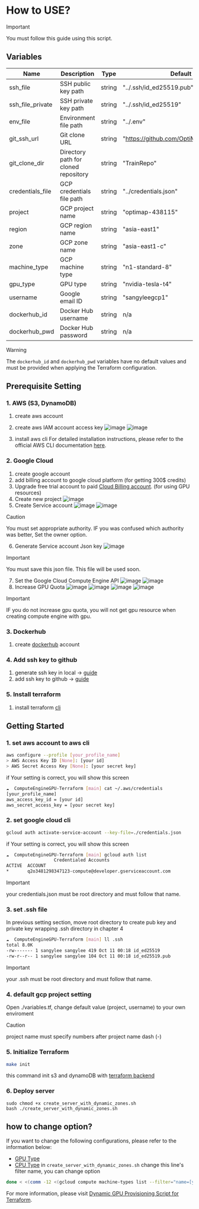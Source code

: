 # How to USE?
> [!IMPORTANT]
> You must follow this guide using this script.

## Variables
| Name | Description | Type | Default | Required |
|------|-------------|------|---------|:--------:|
| ssh_file | SSH public key path | string | "../.ssh/id_ed25519.pub" | yes |
| ssh_file_private | SSH private key path | string | "../.ssh/id_ed25519" | yes |
| env_file | Environment file path | string | "../.env" | yes |
| git_ssh_url | Git clone URL | string | "https://github.com/OptiMaps/TrainRepo" | yes |
| git_clone_dir | Directory path for cloned repository | string | "TrainRepo" | yes |
| credentials_file | GCP credentials file path | string | "../credentials.json" | yes |
| project | GCP project name | string | "optimap-438115" | yes |
| region | GCP region name | string | "asia-east1" | yes |
| zone | GCP zone name | string | "asia-east1-c" | yes |
| machine_type | GCP machine type | string | "n1-standard-8" | yes |
| gpu_type | GPU type | string | "nvidia-tesla-t4" | yes |
| username | Google email ID | string | "sangyleegcp1" | yes |
| dockerhub_id | Docker Hub username | string | n/a | yes |
| dockerhub_pwd | Docker Hub password | string | n/a | yes |
> [!WARNING]
> The `dockerhub_id` and `dockerhub_pwd` variables have no default values and must be provided when applying the Terraform configuration.

## Prerequisite Setting
### 1. AWS (S3, DynamoDB)
1. create aws account
2. create aws IAM account access key 
![image](https://github.com/user-attachments/assets/5388ae28-2d90-4fc1-b15a-dc3d0761f01d)
![image](https://github.com/user-attachments/assets/75ce1e54-82d6-46ec-ae47-3358ec50afc4)

3. install aws cli
For detailed installation instructions, please refer to the official AWS CLI documentation [here](https://docs.aws.amazon.com/ko_kr/cli/latest/userguide/getting-started-install.html).
### 2. Google Cloud
1. create google account
2. add billing account to google cloud platform (for getting 300$ credits)
3. Upgrade free trial account to paid [Cloud Billing account](https://cloud.google.com/free/docs/free-cloud-features?hl=en). (for using GPU resources)
4. Create new project
![image](https://github.com/user-attachments/assets/117612b6-3d17-4187-8ab7-e2a59cf03e42)
5. Create Service account 
![image](https://github.com/user-attachments/assets/9d4acc36-f7aa-4c5d-a657-08a42d884201)
![image](https://github.com/user-attachments/assets/06770bc7-4848-4e0d-bc6e-190ca8cc7b01)
> [!CAUTION]
> You must set appropriate authority. IF you was confused which authority was better, Set the owner option.
6. Generate Service account Json key
![image](https://github.com/user-attachments/assets/288f4e6f-ac9e-4231-9723-eeb34af5411e)
> [!IMPORTANT]
> You must save this json file. This file will be used soon.
7. Set the Google Cloud Compute Engine API
![image](https://github.com/user-attachments/assets/979e8017-7d09-4a29-a3f7-27116ff8cb85)
![image](https://github.com/user-attachments/assets/84c7be2b-1a9d-4478-a9fd-234952aad8f8)
8. Increase GPU Quota
![image](https://github.com/user-attachments/assets/25b30bcf-1ec0-4034-8692-6d082512a0ec)
![image](https://github.com/user-attachments/assets/5151ad60-a538-444e-b12d-fff4202bfb63)
![image](https://github.com/user-attachments/assets/7e808b0d-01c5-41cc-bd43-21237d3a757f)
![image](https://github.com/user-attachments/assets/b21517f6-00aa-4c8a-96f1-120cceb9089d)
> [!IMPORTANT]
> IF you do not increase gpu quota, you will not get gpu resource when creating compute engine with gpu.
### 3. Dockerhub 
1. create [dockerhub](https://hub.docker.com/) account
### 4. Add ssh key to github
1. generate ssh key in local -> [guide](https://docs.github.com/ko/authentication/connecting-to-github-with-ssh/generating-a-new-ssh-key-and-adding-it-to-the-ssh-agent)
2. add ssh key to github -> [guide](https://docs.github.com/ko/authentication/connecting-to-github-with-ssh/adding-a-new-ssh-key-to-your-github-account)
### 5. Install terraform
1. install terraform [cli](https://developer.hashicorp.com/terraform/tutorials/aws-get-started/install-cli)

## Getting Started
### 1. set aws account to aws cli
```bash
aws configure --profile [your_profile_name]
> AWS Access Key ID [None]: [your id]
> AWS Secret Access Key [None]: [your secret key]
```
if Your setting is correct, you will show this screen
```bash
☁  ComputeEngineGPU-Terraform [main] cat ~/.aws/credentials
[your_profile_name]
aws_access_key_id = [your id]
aws_secret_access_key = [your secret key]
```
### 2. set google cloud cli
```bash
gcloud auth activate-service-account --key-file=./credentials.json
```
if Your setting is correct, you will show this screen
```bash
☁  ComputeEngineGPU-Terraform [main] gcloud auth list
                  Credentialed Accounts
ACTIVE  ACCOUNT
*       q2o3481298347123-compute@developer.gserviceaccount.com
```
> [!IMPORTANT]
> your credentials.json must be root directory and must follow that name.

### 3. set .ssh file
In previous setting section, move root directory to create pub key and private key wrapping .ssh directory in chapter 4
```bash
☁  ComputeEngineGPU-Terraform [main] ll .ssh  
total 8.0K
-rw------- 1 sangylee sangylee 419 Oct 11 00:18 id_ed25519
-rw-r--r-- 1 sangylee sangylee 104 Oct 11 00:18 id_ed25519.pub
```

> [!IMPORTANT]
> your .ssh must be root directory and must follow that name.

### 4. default gcp project setting
Open ./variables.tf, change default value (project, username) to your own enviroment

> [!CAUTION]
> project name must specify numbers after project name dash (-)

### 5. Initialize Terraform
```bash
make init
```
this command init s3 and dynamoDB with [terraform backend](https://developer.hashicorp.com/terraform/language/backend)

### 6. Deploy server
```
sudo chmod +x create_server_with_dynamic_zones.sh
bash ./create_server_with_dynamic_zones.sh
```

## how to change option?
If you want to change the following configurations, please refer to the information below:
* [GPU Type](https://cloud.google.com/compute/docs/gpus?hl=en)
* [CPU Type](https://cloud.google.com/compute/docs/general-purpose-machines?hl=en)
in `create_server_with_dynamic_zones.sh`
change this line's filter name, you can change option
```bash
done < <(comm -12 <(gcloud compute machine-types list --filter="name=[your machine type]" | grep asia | awk '{print $2}' | sort | uniq) <(gcloud compute accelerator-types list --filter="name=[your gpu type]" | grep asia | awk '{print $2}' | sort | uniq))
```
For more information, please visit [Dynamic GPU Provisioning Script for Terraform](SCRIPT_INFO.md).


